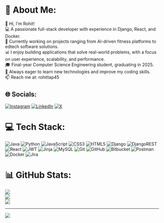 # 💫 About Me:
👋 Hi, I'm Rohit!<br>💻 A passionate full-stack developer with experience in Django, React, and Docker.<br>🚀 Currently working on projects ranging from AI-driven fitness platforms to edtech software solutions.<br>📊 I enjoy building applications that solve real-world problems, with a focus on user experience, scalability, and performance.<br>🎓 Final-year Computer Science Engineering student, graduating in 2025.<br>🌱 Always eager to learn new technologies and improve my coding skills.<br>📫 Reach me at: rohittap45


## 🌐 Socials:
[![Instagram](https://img.shields.io/badge/Instagram-%23E4405F.svg?logo=Instagram&logoColor=white)](https://instagram.com/rohittap.45) [![LinkedIn](https://img.shields.io/badge/LinkedIn-%230077B5.svg?logo=linkedin&logoColor=white)](https://linkedin.com/in/rohittap45) [![X](https://img.shields.io/badge/X-black.svg?logo=X&logoColor=white)](https://x.com/rohittap45) 

# 💻 Tech Stack:
![Java](https://img.shields.io/badge/java-%23ED8B00.svg?style=for-the-badge&logo=openjdk&logoColor=white) ![Python](https://img.shields.io/badge/python-3670A0?style=for-the-badge&logo=python&logoColor=ffdd54) ![JavaScript](https://img.shields.io/badge/javascript-%23323330.svg?style=for-the-badge&logo=javascript&logoColor=%23F7DF1E) ![CSS3](https://img.shields.io/badge/css3-%231572B6.svg?style=for-the-badge&logo=css3&logoColor=white) ![HTML5](https://img.shields.io/badge/html5-%23E34F26.svg?style=for-the-badge&logo=html5&logoColor=white) ![Django](https://img.shields.io/badge/django-%23092E20.svg?style=for-the-badge&logo=django&logoColor=white) ![DjangoREST](https://img.shields.io/badge/DJANGO-REST-ff1709?style=for-the-badge&logo=django&logoColor=white&color=ff1709&labelColor=gray) ![React](https://img.shields.io/badge/react-%2320232a.svg?style=for-the-badge&logo=react&logoColor=%2361DAFB) ![JWT](https://img.shields.io/badge/JWT-black?style=for-the-badge&logo=JSON%20web%20tokens) ![Jinja](https://img.shields.io/badge/jinja-white.svg?style=for-the-badge&logo=jinja&logoColor=black) ![MySQL](https://img.shields.io/badge/mysql-4479A1.svg?style=for-the-badge&logo=mysql&logoColor=white) ![Git](https://img.shields.io/badge/git-%23F05033.svg?style=for-the-badge&logo=git&logoColor=white) ![GitHub](https://img.shields.io/badge/github-%23121011.svg?style=for-the-badge&logo=github&logoColor=white) ![Bitbucket](https://img.shields.io/badge/bitbucket-%230047B3.svg?style=for-the-badge&logo=bitbucket&logoColor=white) ![Postman](https://img.shields.io/badge/Postman-FF6C37?style=for-the-badge&logo=postman&logoColor=white) ![Docker](https://img.shields.io/badge/docker-%230db7ed.svg?style=for-the-badge&logo=docker&logoColor=white) ![Jira](https://img.shields.io/badge/jira-%230A0FFF.svg?style=for-the-badge&logo=jira&logoColor=white)
# 📊 GitHub Stats:
![](https://github-readme-stats.vercel.app/api?username=rohittap45&theme=dark&hide_border=false&include_all_commits=false&count_private=false)<br/>
![](https://github-readme-streak-stats.herokuapp.com/?user=rohittap45&theme=dark&hide_border=false)<br/>
![](https://github-readme-stats.vercel.app/api/top-langs/?username=rohittap45&theme=dark&hide_border=false&include_all_commits=false&count_private=false&layout=compact)

---
[![](https://visitcount.itsvg.in/api?id=rohittap45&icon=0&color=0)](https://visitcount.itsvg.in)

<!-- Proudly created with GPRM ( https://gprm.itsvg.in ) -->
